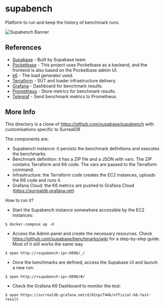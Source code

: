 # supabench

Platform to run and keep the history of benchmark runs.

![Supabench Banner](https://user-images.githubusercontent.com/58992960/186262109-e6c9ab69-e5f7-4fd0-bd62-5ea08ab3fe60.png)

## References

- [Supabase](https://supabase.com) - Built by Supabase team.
- [Pocketbase](https://pocketbase.io) - This project uses Pocketbase as a backend, and the frontend is also based on the Pocketbase admin UI.
- [k6](https://k6.io) - The load generator used.
- [Terraform](https://www.terraform.io) - SUT and loader infrastructure delivery.
- [Grafana](https://grafana.com) - Dashboard for benchmark results.
- [Prometheus](https://prometheus.io) - Store metrics for benchmark results.
- [Telegraf](https://www.influxdata.com/time-series-platform/telegraf/) - Send benchmark metrics to Prometheus.

## More Info

This directory is a clone of https://github.com/supabase/supabench with customisations specific to SurrealDB

The components are:
* Supabench instance: it persists the benchmark definitions and executes the benchmarks
* Benchmark definition: it has a ZIP file and a JSON with vars. The ZIP contains Terraform and K6 code. The vars are passed to the Terraform command.
* Infrastructure: the Terraform code creates the EC2 instances, uploads the K6 code and runs it.
* Grafana Cloud: the K6 metrics are pushed to Grafana Cloud (https://surrealdb.grafana.net)

How to run it?
* Start the Supabench instance somewhere accessible by the EC2 instances:
```
$ docker-compose up -d
```
* Access the Admin panel and create the necessary resources. Check https://github.com/supabase/benchmarks/wiki for a step-by-step guide. Most of it still works the same way
```
$ open http://<supabench-ip>:8090/_/
```
* Once the benchmarks are defined, access the Supabase UI and launch a new run:
```
$ open http://<supabench-ip>:8090/#/
```
* Check the Grafana K6 Dashboard to monitor the test:
```
$ open https://surrealdb.grafana.net/d/01npcT44k/official-k6-test-result
```
